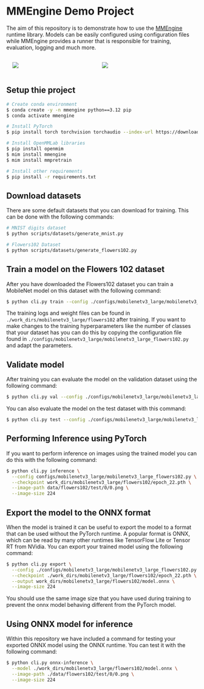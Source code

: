# MMEngine Demo Project

The aim of this repository is to demonstrate how to use the <a href="https://github.com/open-mmlab/mmengine" target="_blank">MMEngine</a> runtime library. Models can be easily configured using configuration files while MMEngine provides a runner that is responsible for training, evaluation, logging and much more.

<div style="display:flex; padding:1rem;">
  <div style="width:50%">
    <a href="" target="_blank"><img src="https://github.com/pytorch/pytorch/raw/main/docs/source/_static/img/pytorch-logo-dark.png" /></a>
  </div>
  <div style="width:50%">
    <a href="" target="_blank"><img src="https://user-images.githubusercontent.com/58739961/187154444-fce76639-ac8d-429b-9354-c6fac64b7ef8.jpg" /></a>
  </div>
</div>

## Setup thie project

```bash
# Create conda environment
$ conda create -y -n mmengine python==3.12 pip
$ conda activate mmengine

# Install PyTorch
$ pip install torch torchvision torchaudio --index-url https://download.pytorch.org/whl/cu124

# Install OpenMMLab libraries
$ pip install openmim
$ mim install mmengine
$ mim install mmpretrain

# Install other requirements
$ pip install -r requirements.txt
```

## Download datasets

There are some default datasets that you can download for training. This can be done with the following commands:

```bash
# MNIST digits dataset
$ python scripts/datasets/generate_mnist.py

# Flowers102 Dataset
$ python scripts/datasets/generate_flowers102.py
```

## Train a model on the Flowers 102 dataset

After you have downloaded the Flowers102 dataset you can train a MobileNet model on this dataset with the following command:

```bash
$ python cli.py train --config ./configs/mobilenetv3_large/mobilenetv3_large_flowers102.py
```

The training logs and weight files can be found in `./work_dirs/mobilenetv3_large/flowers102` after training.
If you want to make changes to the training hyperparameters like the number of classes that your dataset has you can do this by copying the configuration file found in `./configs/mobilenetv3_large/mobilenetv3_large_flowers102.py` and adapt the parameters.

## Validate model

After training you can evaluate the model on the validation dataset using the following command:

```bash
$ python cli.py val --config ./configs/mobilenetv3_large/mobilenetv3_large_flowers102.py --resume work_dirs/mobilenetv3_large/flowers102/epoch_25.pth
```

You can also evaluate the model on the test dataset with this command:

```bash
$ python cli.py test --config ./configs/mobilenetv3_large/mobilenetv3_large_flowers102.py --resume work_dirs/mobilenetv3_large/flowers102/epoch_25.pth
```

## Performing Inference using PyTorch

If you want to perform inference on images using the trained model you can do this with the following command:

```bash
$ python cli.py inference \
  --config configs/mobilenetv3_large/mobilenetv3_large_flowers102.py \
  --checkpoint work_dirs/mobilenetv3_large/flowers102/epoch_22.pth \
  --image-path data/flowers102/test/0/0.png \
  --image-size 224
```

## Export the model to the ONNX format

When the model is trained it can be useful to export the model to a format that can be used without the PyTorch runtime. A popular format is ONNX, which can be read by many other runtimes like TensorFlow Lite or Tensor RT from NVidia. You can export your trained model using the following command:

```bash
$ python cli.py export \
  --config ./configs/mobilenetv3_large/mobilenetv3_large_flowers102.py \
  --checkpoint ./work_dirs/mobilenetv3_large/flowers102/epoch_22.pth \
  --output work_dirs/mobilenetv3_large/flowers102/model.onnx \
  --image-size 224
```

You should use the same image size that you have used during training to prevent the onnx model behaving different from the PyTorch model.

## Using ONNX model for inference

Within this repository we have included a command for testing your exported ONNX model using the ONNX runtime. You can test it with the following command:

```bash
$ python cli.py onnx-inference \
  --model ./work_dirs/mobilenetv3_large/flowers102/model.onnx \
  --image-path ./data/flowers102/test/0/0.png \
  --image-size 224
```